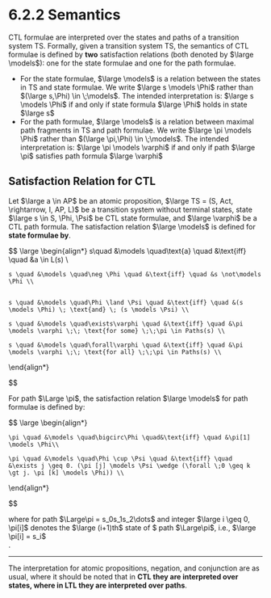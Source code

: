 # 6.2.2 Semantics

CTL formulae are interpreted over the states and paths of a transition system TS. Formally, given a transition system TS, the semantics of CTL formulae is defined by **two** satisfaction relations (both denoted by $\large \models$): one for the state formulae and one for the path formulae.

- For the state formulae, $\large \models$ is a relation between the states in TS and state formulae. We write $\large s \models \Phi$ rather than $(\large s,\Phi) \in \;\models$. The intended interpretation is: $\large s \models \Phi$ if and only if state formula $\large \Phi$ holds in state $\large s$ 
- For the path formulae, $\large \models$ is a relation between maximal path fragments in TS and path formulae. We write $\large \pi \models \Phi$ rather than $(\large \pi,\Phi) \in \;\models$. The intended interpretation is: $\large \pi \models \varphi$ if and only if path $\large \pi$ satisfies path formula $\large \varphi$ 

## Satisfaction Relation for CTL

Let $\large a \in AP$ be an atomic proposition, $\large TS = (S, Act, \rightarrow, I, AP, L)$ be a transition system without terminal states, state $\large s \in S, \Phi, \Psi$ be CTL state formulae, and $\large \varphi$ be a CTL path formula. The satisfaction relation $\large \models$ is defined for **state formulae by**.

$$
\large
\begin{align*}
    s\quad &\models \quad\text{a} \quad  &\text{iff} \quad &a \in L(s) \\

	s \quad &\models \quad\neg \Phi \quad &\text{iff} \quad &s \not\models \Phi \\

    
    s \quad &\models \quad\Phi \land \Psi \quad &\text{iff} \quad &(s \models \Phi) \; \text{and} \; (s \models \Psi) \\

	s \quad &\models \quad\exists\varphi \quad &\text{iff} \quad &\pi \models \varphi \;\; \text{for some} \;\;\pi \in Paths(s) \\
	
    s \quad &\models \quad\forall\varphi \quad &\text{iff} \quad &\pi \models \varphi \;\; \text{for all} \;\;\pi \in Paths(s) \\
\end{align*}

$$

For path $\Large \pi$, the satisfaction relation $\large \models$  for path formulae is defined by:

$$
\large
\begin{align*}


	\pi \quad &\models \quad\bigcirc\Phi \quad&\text{iff} \quad &\pi[1] \models \Phi\\
    
    \pi \quad &\models \quad\Phi \cup \Psi \quad &\text{iff} \quad &\exists j \geq 0. (\pi [j] \models \Psi \wedge (\forall \;0 \geq k \gt j. \pi [k] \models \Phi)) \\

\end{align*}

$$

where for path $\Large\pi = s_0s_1s_2\dots$ and integer $\large i \geq 0, \pi[i]$ denotes the $\large (i+1)th$ state of $ path $\Large\pi$, i.e., $\large \pi[i] = s_i$  
.

---

The interpretation for atomic propositions, negation, and conjunction are as usual, where it should be noted that in **CTL they are interpreted over states, where in LTL they are interpreted over paths**. 

